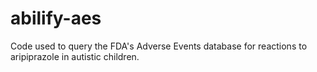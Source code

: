 # abilify-aes
Code used to query the FDA's Adverse Events database for reactions to aripiprazole in autistic children.
